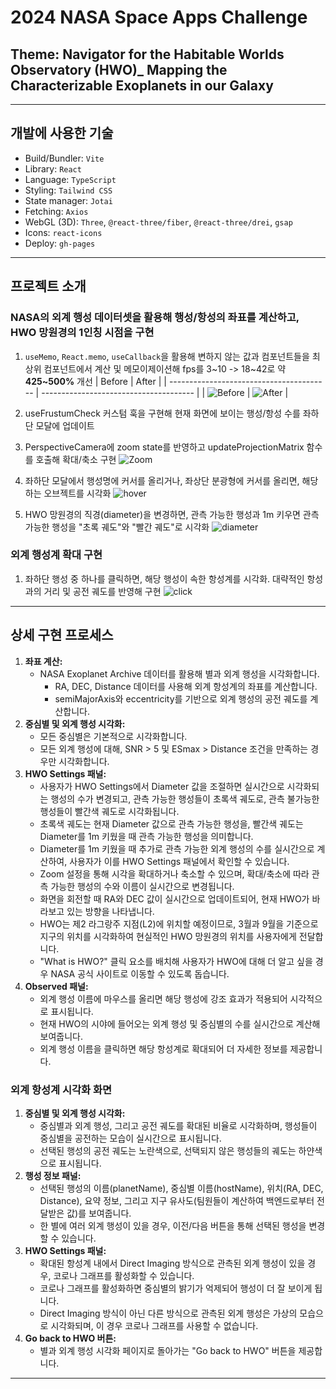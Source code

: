 # 2024 NASA Space Apps Challenge

## Theme: Navigator for the Habitable Worlds Observatory (HWO)\_ Mapping the Characterizable Exoplanets in our Galaxy

---

## 개발에 사용한 기술

- Build/Bundler: `Vite`
- Library: `React`
- Language: `TypeScript`
- Styling: `Tailwind CSS`
- State manager: `Jotai`
- Fetching: `Axios`
- WebGL (3D): `Three`, `@react-three/fiber`, `@react-three/drei`, `gsap`
- Icons: `react-icons`
- Deploy: `gh-pages`

---

## 프로젝트 소개

### NASA의 외계 행성 데이터셋을 활용해 행성/항성의 좌표를 계산하고, HWO 망원경의 1인칭 시점을 구현

1.  `useMemo`, `React.memo`, `useCallback`을 활용해 변하지 않는 값과 컴포넌트들을 최상위 컴포넌트에서 계산 및 메모이제이션해 fps를 3~10 -> 18~42로 약 **425~500%** 개선
    | Before | After |
    | ---------------------------------------- | -------------------------------------- |
    | ![Before](./docs/before_memoization.gif) | ![After](./docs/after_memoization.gif) |

2.  useFrustumCheck 커스텀 훅을 구현해 현재 화면에 보이는 행성/항성 수를 좌하단 모달에 업데이트

3.  PerspectiveCamera에 zoom state를 반영하고 updateProjectionMatrix 함수를 호출해 확대/축소 구현
    ![Zoom](./docs/zoom.gif)

4.  좌하단 모달에서 행성명에 커서를 올리거나, 좌상단 분광형에 커서를 올리면, 해당하는 오브젝트를 시각화
    ![hover](./docs/hover.gif)

5.  HWO 망원경의 직경(diameter)을 변경하면, 관측 가능한 행성과 1m 키우면 관측 가능한 행성을 "초록 궤도"와 "빨간 궤도"로 시각화
    ![diameter](./docs/diameter.gif)

### 외계 행성계 확대 구현

1. 좌하단 행성 중 하나를 클릭하면, 해당 행성이 속한 항성계를 시각화. 대략적인 항성과의 거리 및 공전 궤도를 반영해 구현
   ![click](./docs/click.gif)

---

## 상세 구현 프로세스

1. **좌표 계산:**
   - NASA Exoplanet Archive 데이터를 활용해 별과 외계 행성을 시각화합니다.
     - RA, DEC, Distance 데이터를 사용해 외계 항성계의 좌표를 계산합니다.
     - semiMajorAxis와 eccentricity를 기반으로 외계 행성의 공전 궤도를 계산합니다.
2. **중심별 및 외계 행성 시각화:**
   - 모든 중심별은 기본적으로 시각화합니다.
   - 모든 외계 행성에 대해, SNR > 5 및 ESmax > Distance 조건을 만족하는 경우만 시각화합니다.
3. **HWO Settings 패널:**
   - 사용자가 HWO Settings에서 Diameter 값을 조절하면 실시간으로 시각화되는 행성의 수가 변경되고, 관측 가능한 행성들이 초록색 궤도로, 관측 불가능한 행성들이 빨간색 궤도로 시각화됩니다.
   - 초록색 궤도는 현재 Diameter 값으로 관측 가능한 행성을, 빨간색 궤도는 Diameter를 1m 키웠을 때 관측 가능한 행성을 의미합니다.
   - Diameter를 1m 키웠을 때 추가로 관측 가능한 외계 행성의 수를 실시간으로 계산하여, 사용자가 이를 HWO Settings 패널에서 확인할 수 있습니다.
   - Zoom 설정을 통해 시각을 확대하거나 축소할 수 있으며, 확대/축소에 따라 관측 가능한 행성의 수와 이름이 실시간으로 변경됩니다.
   - 화면을 회전할 때 RA와 DEC 값이 실시간으로 업데이트되어, 현재 HWO가 바라보고 있는 방향을 나타냅니다.
   - HWO는 제2 라그랑주 지점(L2)에 위치할 예정이므로, 3월과 9월을 기준으로 지구의 위치를 시각화하여 현실적인 HWO 망원경의 위치를 사용자에게 전달합니다.
   - "What is HWO?" 클릭 요소를 배치해 사용자가 HWO에 대해 더 알고 싶을 경우 NASA 공식 사이트로 이동할 수 있도록 돕습니다.
4. **Observed 패널:**
   - 외계 행성 이름에 마우스를 올리면 해당 행성에 강조 효과가 적용되어 시각적으로 표시됩니다.
   - 현재 HWO의 시야에 들어오는 외계 행성 및 중심별의 수를 실시간으로 계산해 보여줍니다.
   - 외계 행성 이름을 클릭하면 해당 항성계로 확대되어 더 자세한 정보를 제공합니다.

### 외계 항성계 시각화 화면

1. **중심별 및 외계 행성 시각화:**
   - 중심별과 외계 행성, 그리고 공전 궤도를 확대된 비율로 시각화하며, 행성들이 중심별을 공전하는 모습이 실시간으로 표시됩니다.
   - 선택된 행성의 공전 궤도는 노란색으로, 선택되지 않은 행성들의 궤도는 하얀색으로 표시됩니다.
2. **행성 정보 패널:**
   - 선택된 행성의 이름(planetName), 중심별 이름(hostName), 위치(RA, DEC, Distance), 요약 정보, 그리고 지구 유사도(팀원들이 계산하여 백엔드로부터 전달받은 값)를 보여줍니다.
   - 한 별에 여러 외계 행성이 있을 경우, 이전/다음 버튼을 통해 선택된 행성을 변경할 수 있습니다.
3. **HWO Settings 패널:**
   - 확대된 항성계 내에서 Direct Imaging 방식으로 관측된 외계 행성이 있을 경우, 코로나 그래프를 활성화할 수 있습니다.
   - 코로나 그래프를 활성화하면 중심별의 밝기가 억제되어 행성이 더 잘 보이게 됩니다.
   - Direct Imaging 방식이 아닌 다른 방식으로 관측된 외계 행성은 가상의 모습으로 시각화되며, 이 경우 코로나 그래프를 사용할 수 없습니다.
4. **Go back to HWO 버튼:**
   - 별과 외계 행성 시각화 페이지로 돌아가는 "Go back to HWO" 버튼을 제공합니다.

---
